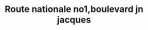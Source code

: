 ---
title: Route nationale no1,boulevard jn jacques
url: /route-nationale-no1-boulevard-jn-jacques/
latitude: 19.305
longitude: -72.609
---